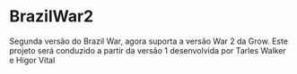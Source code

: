 # BrazilWar2
Segunda versão do Brazil War, agora suporta a versão War 2 da Grow. Este projeto será conduzido a partir da versão 1 desenvolvida por Tarles Walker e Higor Vital
